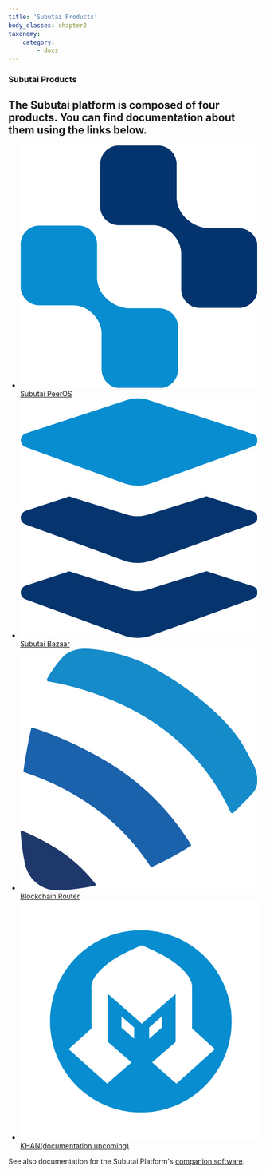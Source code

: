 ```yaml
---
title: 'Subutai Products'
body_classes: chapter2
taxonomy:
    category:
        - docs
---
```


### Subutai Products

## The Subutai platform is composed of four products. You can find documentation about them using the links below.

* [![Subutai PeerOS](logo-peer-os-web-noshadow.jpg)](peeros)[Subutai PeerOS](peeros)
* [![Subutai Bazaar](logo-bazaar-noshadow.jpg)](bazaar)[Subutai Bazaar](bazaar)
* [![Blockchain Router](logo-router-noshadow.jpg)](blockchain-router)[Blockchain Router](blockchain-router)
* [![KHAN](logo-khan.jpg)](khan)[KHAN(documentation upcoming)](khan)

See also documentation for the Subutai Platform's [companion software](companion-software).